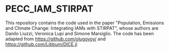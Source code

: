 # PECC_IAM_STIRPAT

This repository contains the code used in the paper "Population, Emissions and Climate Change:
Integrating IAMs with STIRPAT", whose authors are Danilo Liuzzi, Veronica Lupi and Simone Marsiglio.
The code has been adapted from https://github.com/olugovoy/ and  https://github.com/Libbum/DICE.jl

